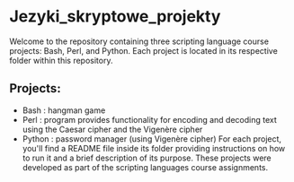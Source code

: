 # Jezyki_skryptowe_projekty

Welcome to the repository containing three scripting language course projects: Bash, Perl, and Python. Each project is located in its respective folder within this repository.

## Projects:
- Bash : hangman game
- Perl : program provides functionality for encoding and decoding text using the Caesar cipher and the Vigenère cipher
- Python : password manager (using Vigenère cipher)
For each project, you'll find a README file inside its folder providing instructions on how to run it and a brief description of its purpose. These projects were developed as part of the scripting languages course assignments.
